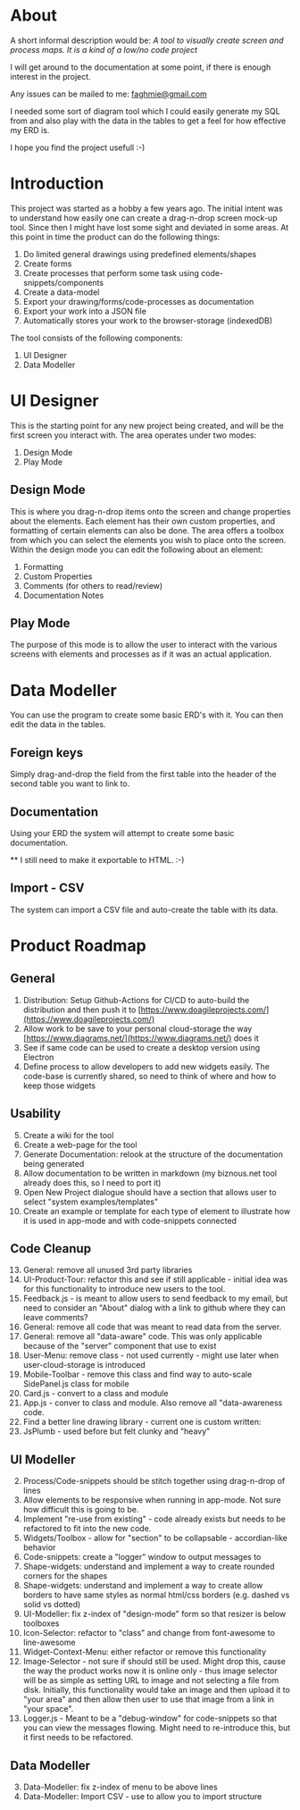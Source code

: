 # About
A short informal description would be: *A tool to visually create screen and process maps. It is a kind of a low/no code project*

I will get around to the documentation at some point, if there is enough interest in the project.

Any issues can be mailed to me: faghmie@gmail.com

I needed some sort of diagram tool which I could easily generate my SQL from and also play with the data in the tables to get a feel for how effective my ERD is.

I hope you find the project usefull :-)


# Introduction 

This project was started as a hobby a few years ago. The initial intent was to understand how easily one can create a drag-n-drop screen mock-up tool. Since then I might have lost some sight and deviated in some areas. At this point in time the product can do the following things:
1. Do limited general drawings using predefined elements/shapes
2. Create forms
3. Create processes that perform some task using code-snippets/components
4. Create a data-model
5. Export your drawing/forms/code-processes as documentation
6. Export your work into a JSON file
7. Automatically stores your work to the browser-storage (indexedDB)


The tool consists of the following components:
1. UI Designer
2. Data Modeller

# UI Designer

This is the starting point for any new project being created, and will be the first screen you interact with. The area operates under two modes:
1. Design Mode
2. Play Mode

## Design Mode
This is where you drag-n-drop items onto the screen and change properties about the elements. Each element has their own custom properties, and formatting of certain elements can also be done. The area offers a toolbox from which you can select the elements you wish to place onto the screen. Within the design mode you can edit the following about an element:
1. Formatting
2. Custom Properties
3. Comments (for others to read/review)
4. Documentation Notes

## Play Mode
The purpose of this mode is to allow the user to interact with the various screens with elements and processes as if it was an actual application.


# Data Modeller

You can use the program to create some basic ERD's with it.
You can then edit the data in the tables.

## Foreign keys

Simply drag-and-drop the field from the first table into the header
of the second table you want to link to.

## Documentation

Using your ERD the system will attempt to create some basic documentation.

** I still need to make it exportable to HTML. :-)


## Import - CSV

The system can import a CSV file and auto-create the table with its data.

# Product Roadmap

## General

1.  Distribution: Setup Github-Actions for CI/CD to auto-build the distribution and then push it to [https://www.doagileprojects.com/](https://www.doagileprojects.com/)
2. Allow work to be save to your personal cloud-storage the way [https://www.diagrams.net/](https://www.diagrams.net/) does it
3. See if same code can be used to create a desktop version using Electron
4.  Define process to allow developers to add new widgets easily. The code-base is currently shared, so need to think of where and how to keep those widgets

## Usability
5.  Create a wiki for the tool
6.  Create a web-page for the tool
7.  Generate Documentation: relook at the structure of the documentation being generated
8.  Allow documentation to be written in markdown (my biznous.net tool already does this, so I need to port it)
9.  Open New Project dialogue should have a section that allows user to select "system examples/templates"
   1. Create an example or template for each type of element to illustrate how it is used in app-mode and with code-snippets connected

## Code Cleanup
13. General: remove all unused 3rd party libraries
13. UI-Product-Tour: refactor this and see if still applicable - initial idea was for this functionality to introduce new users to the tool.
14. Feedback.js - is meant to allow users to send feedback to my email, but need to consider an "About" dialog with a link to github where they can leave comments?
1.  General: remove all code that was meant to read data from the server.
2.  General: remove all "data-aware" code. This was only applicable because of the "server" component that use to exist
3.  User-Menu: remove class - not used currently - might use later when user-cloud-storage is introduced
4.  Mobile-Toolbar - remove this class and find way to auto-scale SidePanel.js class for mobile
5.  Card.js - convert to a class and module
6.  App.js - conver to class and module. Also remove all "data-awareness code.
7.  Find a better line drawing library - current one is custom written:
   1. JsPlumb - used before but felt clunky and "heavy"


## UI Modeller
2.  Process/Code-snippets should be stitch together using drag-n-drop of lines
3.  Allow elements to be responsive when running in app-mode. Not sure how difficult this is going to be.
4.  Implement "re-use from existing" - code already exists but needs to be refactored to fit into the new code.
5.  Widgets/Toolbox - allow for "section" to be collapsable - accordian-like behavior
6.  Code-snippets: create a "logger" window to output messages to
7.  Shape-widgets: understand and implement a way to create rounded corners for the shapes 
9.  Shape-widgets: understand and implement a way to create allow borders to have same styles as normal html/css borders (e.g. dashed vs solid vs dotted)
10. UI-Modeller: fix z-index of "design-mode" form so that resizer is below toolboxes
11. Icon-Selector: refactor to "class" and change from font-awesome to line-awesome
12. Widget-Context-Menu: either refactor or remove this functionality
13. Image-Selector - not sure if should still be used. Might drop this, cause the way the product works now it is online only - thus image selector will be as simple as setting URL to image and not selecting a file from disk. Initially, this functionality would take an image and then upload it to "your area" and then allow then user to use that image from a link in "your space".
14. Logger.js - Meant to be a "debug-window" for code-snippets so that you can view the messages flowing. Might need to re-introduce this, but it first needs to be refactored.

## Data Modeller
3.  Data-Modeller: fix z-index of menu to be above lines
4.  Data-Modeller: Import CSV - use to allow you to import structure